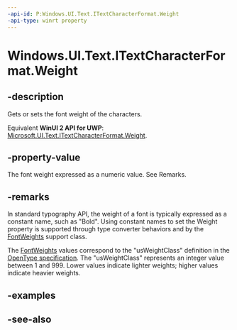 ```yaml
---
-api-id: P:Windows.UI.Text.ITextCharacterFormat.Weight
-api-type: winrt property
---
```


<!-- Property syntax
public int Weight { get;  set; }
-->

# Windows.UI.Text.ITextCharacterFormat.Weight

## -description
Gets or sets the font weight of the characters.

Equivalent **WinUI 2 API for UWP**: [Microsoft.UI.Text.ITextCharacterFormat.Weight](/windows/winui/api/microsoft.ui.text.itextcharacterformat.weight).

## -property-value
The font weight expressed as a numeric value. See Remarks.

## -remarks
In standard typography API, the weight of a font is typically expressed as a constant name, such as "Bold". Using constant names to set the Weight property is supported through type converter behaviors and by the [FontWeights](fontweights.md) support class.

The [FontWeights](fontweights.md) values correspond to the "usWeightClass" definition in the [OpenType specification](/typography/opentype/spec/). The "usWeightClass" represents an integer value between 1 and 999. Lower values indicate lighter weights; higher values indicate heavier weights.

## -examples

## -see-also
